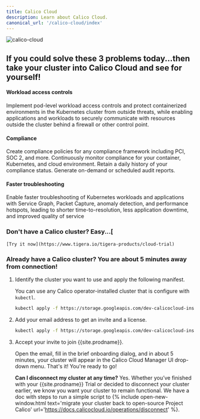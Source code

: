 ```yaml
---
title: Calico Cloud
description: Learn about Calico Cloud.
canonical_url: '/calico-cloud/index'
---
```


![calico-cloud]({{site.baseurl}}/images/calico-cloud-small.png)

## If you could solve these 3 problems today...then take your cluster into Calico Cloud and see for yourself!

  #### Workload access controls

  Implement pod-level workload access controls and protect containerized environments in the Kubernetes cluster from outside threats, while enabling applications and workloads to securely communicate with resources outside the cluster behind a firewall or other control point.

  #### Compliance

  Create compliance policies for any compliance framework including PCI, SOC 2, and more. Continuously monitor compliance for your container, Kubernetes, and cloud environment. Retain a daily history of your compliance status. Generate on-demand or scheduled audit reports.

  #### Faster troubleshooting

  Enable faster troubleshooting of Kubernetes workloads and applications with Service Graph, Packet Capture, anomaly detection, and performance hotspots, leading to shorter time-to-resolution, less application downtime, and improved quality of service

   
### Don't have a Calico cluster? Easy...[
    
    [Try it now](https://www.tigera.io/tigera-products/cloud-trial)

### Already have a Calico cluster? You are about **5 minutes** away from connection!

1. Identify the cluster you want to use and apply the following manifest.

    You can use any Calico operator-installed cluster that is configure with `kubectl`.

   ```bash
   kubectl apply -f https://storage.googleapis.com/dev-calicocloud-installer/manifests/cc-operator/latest/deploy.yaml
   ```
1. Add your email address to get an invite and a license.

   ```bash
   kubectl apply -f https://storage.googleapis.com/dev-calicocloud-installer/manifests/cc-operator/latest/deploy.yaml
   ```  
1. Accept your invite to join {{site.prodname}}.

    Open the email, fill in the brief onboarding dialog, and in about 5 minutes, your cluster will appear in the Calico Cloud Manager UI drop-down menu. That's it! You're ready to go! 

    **Can I disconnect my cluster at any time?** Yes. Whether you’ve finished with your {{site.prodname}} Trial or decided to disconnect your cluster earlier, we know you want your cluster to remain functional. We have a doc with steps to run a simple script to {% include open-new-window.html text='migrate your cluster back to open-source Project Calico' url='https://docs.calicocloud.io/operations/disconnect' %}.
    


